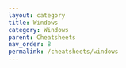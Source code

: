 ```yaml
---
layout: category
title: Windows
category: Windows
parent: Cheatsheets
nav_order: 8
permalink: /cheatsheets/windows
---
```

